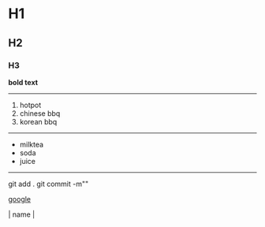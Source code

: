 # H1
## H2
### H3

**bold text**

---
1. hotpot
2. chinese bbq
3. korean bbq

---
- milktea
- soda
- juice

---
git add .
 git commit -m""

 [google](http://www.google.com)

 | name |